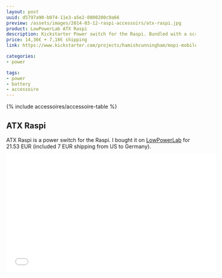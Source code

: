 ```yaml
---
layout: post
uuid: d5797a90-b074-11e3-a5e2-0800200c9a66
preview: /assets/images/2014-03-12-raspi-accessoirs/atx-raspi.jpg
product: LowPowerLab ATX Raspi
description: Kickstarter Power switch for the Raspi. Bundled with a script to shutdown correctly.
price: 14,36€ + 7,16€ shipping
link: https://www.kickstarter.com/projects/hamishcunningham/mopi-mobile-and-24-7-power-for-the-raspberry-pi

categories:
- power

tags:
- power
- battery
- accessoire
---
```


{% include accessoires/accessoire-table %}

## ATX Raspi
ATX Raspi is a power switch for the Raspi. I bought it on [LowPowerLab](http://lowpowerlab.com/atxraspi/) for 21.53 EUR (included 7 EUR shipping from US to Germany).
<iframe width="560" height="315"  src="//www.youtube.com/embed/XK-dLdLQdIE" frameborder="0"></iframe>
